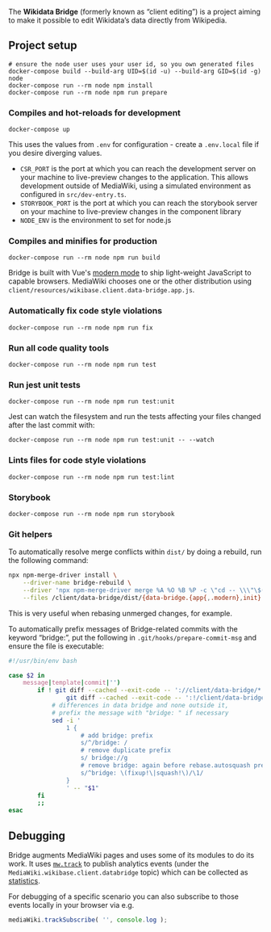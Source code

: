 The **Wikidata Bridge** (formerly known as “client editing”) is a project aiming to make it possible to edit Wikidata’s data directly from Wikipedia.

## Project setup
```
# ensure the node user uses your user id, so you own generated files
docker-compose build --build-arg UID=$(id -u) --build-arg GID=$(id -g) node
docker-compose run --rm node npm install
docker-compose run --rm node npm run prepare
```

### Compiles and hot-reloads for development
```
docker-compose up
```

This uses the values from `.env` for configuration - create a `.env.local` file if you desire diverging values.

* `CSR_PORT` is the port at which you can reach the development server on your machine to live-preview changes to the application. This allows development outside of MediaWiki, using a simulated environment as configured in `src/dev-entry.ts`.
* `STORYBOOK_PORT` is the port at which you can reach the storybook server on your machine to live-preview changes in the component library
* `NODE_ENV` is the environment to set for node.js


### Compiles and minifies for production
```
docker-compose run --rm node npm run build
```

Bridge is built with Vue's [modern mode](https://cli.vuejs.org/guide/browser-compatibility.html#modern-mode) to ship light-weight JavaScript to capable browsers. MediaWiki chooses one or the other distribution using `client/resources/wikibase.client.data-bridge.app.js`.

### Automatically fix code style violations
```
docker-compose run --rm node npm run fix
```

### Run all code quality tools
```
docker-compose run --rm node npm run test
```

### Run jest unit tests
```
docker-compose run --rm node npm run test:unit
```
Jest can watch the filesystem and run the tests affecting your files changed after the last commit with:
```
docker-compose run --rm node npm run test:unit -- --watch
```

### Lints files for code style violations
```
docker-compose run --rm node npm run test:lint
```

### Storybook
```
docker-compose run --rm node npm run storybook
```

### Git helpers

To automatically resolve merge conflicts within `dist/` by doing a rebuild, run the following command:

```sh
npx npm-merge-driver install \
    --driver-name bridge-rebuild \
    --driver 'npx npm-merge-driver merge %A %O %B %P -c \"cd -- \\\"\$(git rev-parse --show-toplevel)/client/data-bridge\\\" && npm ci && npm run build:app\"' \
    --files /client/data-bridge/dist/{data-bridge.{app{,.modern},init}.js,css/data-bridge.app.css}
```

This is very useful when rebasing unmerged changes, for example.

To automatically prefix messages of Bridge-related commits with the keyword “bridge:”,
put the following in `.git/hooks/prepare-commit-msg` and ensure the file is executable:

```sh
#!/usr/bin/env bash

case $2 in
    message|template|commit|'')
        if ! git diff --cached --exit-code -- '://client/data-bridge/*' > /dev/null &&
                git diff --cached --exit-code -- ':!/client/data-bridge/*' > /dev/null; then
            # differences in data bridge and none outside it,
            # prefix the message with "bridge: " if necessary
            sed -i '
                1 {
                    # add bridge: prefix
                    s/^/bridge: /
                    # remove duplicate prefix
                    s/ bridge://g
                    # remove bridge: again before rebase.autosquash prefixes
                    s/^bridge: \(fixup!\|squash!\)/\1/
                }
                ' -- "$1"
        fi
        ;;
esac
```

## Debugging

Bridge augments MediaWiki pages and uses some of its modules to do its work.
It uses [`mw.track`](https://www.mediawiki.org/wiki/ResourceLoader/Core_modules#mw.track) to publish analytics events (under the `MediaWiki.wikibase.client.databridge` topic) which can be collected as [statistics](https://www.mediawiki.org/wiki/Manual:How_to_debug/en#Statistics).

For debugging of a specific scenario you can also subscribe to those events locally in your browser via e.g.

```javascript
mediaWiki.trackSubscribe( '', console.log );
```
